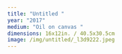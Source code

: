 ```yaml
---
title: "Untitled "
year: "2017"
medium: "Oil on canvas "
dimensions: 16x12in. / 40.5x30.5cm
image: /img/untitled/_l3d9222.jpeg
---
```




